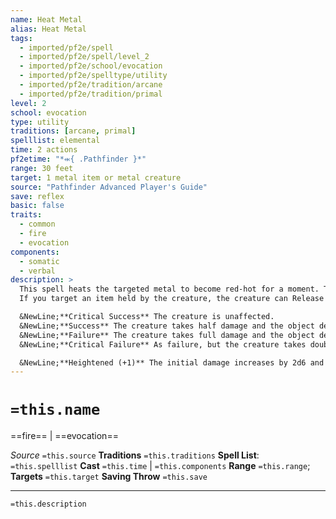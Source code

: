 ```yaml
---
name: Heat Metal
alias: Heat Metal
tags:
  - imported/pf2e/spell
  - imported/pf2e/spell/level_2
  - imported/pf2e/school/evocation
  - imported/pf2e/spelltype/utility
  - imported/pf2e/tradition/arcane
  - imported/pf2e/tradition/primal
level: 2
school: evocation
type: utility
traditions: [arcane, primal]
spelllist: elemental
time: 2 actions
pf2etime: "*⬺{ .Pathfinder }*"
range: 30 feet
target: 1 metal item or metal creature
source: "Pathfinder Advanced Player's Guide"
save: reflex
basic: false
traits:
  - common
  - fire
  - evocation
components:
  - somatic
  - verbal
description: >
  This spell heats the targeted metal to become red-hot for a moment. This is usually harmless to an unattended metal item, which doesn't get a saving throw, though the GM might rule that flammable materials connected to the object catch fire or melt. If you target an item worn or carried by a creature, or you target a creature made primarily of metal, the heat deals 4d6 fire damage and 2d4 persistent fire damage to the creature, which must attempt a Reflex saving throw.
  If you target an item held by the creature, the creature can Release the item to improve their degree of success by one step from the result of their saving throw. The persistent damage is associated with the object and damages whichever creature is holding or wearing it. It has no effect if no one is holding the item, but you continue to attempt flat checks to end the persistent damage as normal, since the item remains hot and can sear someone who picks it up.

  &NewLine;**Critical Success** The creature is unaffected.
  &NewLine;**Success** The creature takes half damage and the object deals no persistent fire damage.
  &NewLine;**Failure** The creature takes full damage and the object deals full persistent damage.
  &NewLine;**Critical Failure** As failure, but the creature takes double damage and the object deals double persistent damage.

  &NewLine;**Heightened (+1)** The initial damage increases by 2d6 and the persistent damage increases by 1d4.
---
```

# `=this.name`
==fire== | ==evocation==

*Source* `=this.source`
**Traditions** `=this.traditions`
**Spell List**: `=this.spelllist`
**Cast** `=this.time` | `=this.components`
**Range** `=this.range`; **Targets** `=this.target`
**Saving Throw** `=this.save`

***
`=this.description`